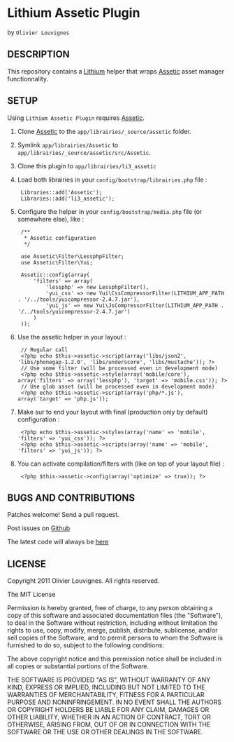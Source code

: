# Lithium Assetic Plugin #
by `Olivier Louvignes`

## DESCRIPTION ##

This repository contains a [Lithium](https://github.com/UnionOfRAD/lithium) helper that wraps [Assetic](https://github.com/kriswallsmith/assetic) asset manager functionnality.

## SETUP ##

Using `Lithium Assetic Plugin` requires [Assetic](https://github.com/kriswallsmith/assetic).

1. Clone [Assetic](https://github.com/kriswallsmith/assetic) to the `app/librairies/_source/assetic` folder.
2. Symlink `app/librairies/Assetic` to `app/librairies/_source/assetic/src/Assetic`.
2. Clone this plugin to `app/librairies/li3_assetic`
3. Load both librairies in your `config/bootstrap/librairies.php` file :

		Libraries::add('Assetic');
		Libraries::add('li3_assetic');

4. Configure the helper in your `config/bootstrap/media.php` file (or somewhere else), like :

		/**
		 * Assetic configuration
		 */

		use Assetic\Filter\LessphpFilter;
		use Assetic\Filter\Yui;

		Assetic::config(array(
			'filters' => array(
				'lessphp' => new LessphpFilter(),
				'yui_css' => new Yui\CssCompressorFilter(LITHIUM_APP_PATH . '/../tools/yuicompressor-2.4.7.jar'),
				'yui_js' => new Yui\JsCompressorFilter(LITHIUM_APP_PATH . '/../tools/yuicompressor-2.4.7.jar')
			)
		));

5. Use the assetic helper in your layout :

		// Regular call
		<?php echo $this->assetic->script(array('libs/json2', 'libs/phonegap-1.2.0', 'libs/underscore', 'libs/mustache')); ?>
		// Use some filter (will be processed even in development mode)
		<?php echo $this->assetic->style(array('mobile/core'), array('filters' => array('lessphp'), 'target' => 'mobile.css')); ?>
		// Use glob asset (will be processed even in development mode)
		<?php echo $this->assetic->script(array('php/*.js'), array('target' => 'php.js'));

6. Make sur to end your layout with final (production only by default) configuration :

		<?php echo $this->assetic->styles(array('name' => 'mobile', 'filters' => 'yui_css')); ?>
		<?php echo $this->assetic->scripts(array('name' => 'mobile', 'filters' => 'yui_js')); ?>

7. You can activate compilation/filters with (like on top of your layout file) :

		<?php $this->assetic->config(array('optimize' => true)); ?>


## BUGS AND CONTRIBUTIONS ##

Patches welcome! Send a pull request.

Post issues on [Github](http://github.com/mgcrea/li3_assetic/issues)

The latest code will always be [here](http://github.com/mgcrea/li3_assetic)

## LICENSE ##

Copyright 2011 Olivier Louvignes. All rights reserved.

The MIT License

Permission is hereby granted, free of charge, to any person obtaining a copy of this software and associated documentation files (the "Software"), to deal in the Software without restriction, including without limitation the rights to use, copy, modify, merge, publish, distribute, sublicense, and/or sell copies of the Software, and to permit persons to whom the Software is furnished to do so, subject to the following conditions:

The above copyright notice and this permission notice shall be included in all copies or substantial portions of the Software.

THE SOFTWARE IS PROVIDED "AS IS", WITHOUT WARRANTY OF ANY KIND, EXPRESS OR IMPLIED, INCLUDING BUT NOT LIMITED TO THE WARRANTIES OF MERCHANTABILITY, FITNESS FOR A PARTICULAR PURPOSE AND NONINFRINGEMENT. IN NO EVENT SHALL THE AUTHORS OR COPYRIGHT HOLDERS BE LIABLE FOR ANY CLAIM, DAMAGES OR OTHER LIABILITY, WHETHER IN AN ACTION OF CONTRACT, TORT OR OTHERWISE, ARISING FROM, OUT OF OR IN CONNECTION WITH THE SOFTWARE OR THE USE OR OTHER DEALINGS IN THE SOFTWARE.
